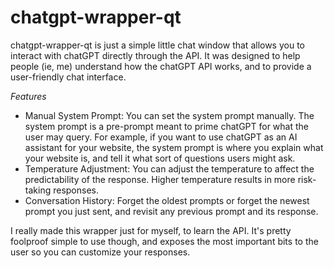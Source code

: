 # chatgpt-wrapper-qt
chatgpt-wrapper-qt is just a simple little chat window that allows you to interact with chatGPT directly through the API. It was designed to help people (ie, me) understand how the chatGPT API works, and to provide a user-friendly chat interface.

*Features*
- Manual System Prompt: You can set the system prompt manually. The system prompt is a pre-prompt meant to prime chatGPT for what the user may query. For example, if you want to use chatGPT as an AI assistant for your website, the system prompt is where you explain what your website is, and tell it what sort of questions users might ask.
- Temperature Adjustment: You can adjust the temperature to affect the predictability of the response. Higher temperature results in more risk-taking responses.
- Conversation History: Forget the oldest prompts or forget the newest prompt you just sent, and revisit any previous prompt and its response.

I really made this wrapper just for myself, to learn the API. It's pretty foolproof simple to use though, and exposes the most important bits to the user so you can customize your responses.
